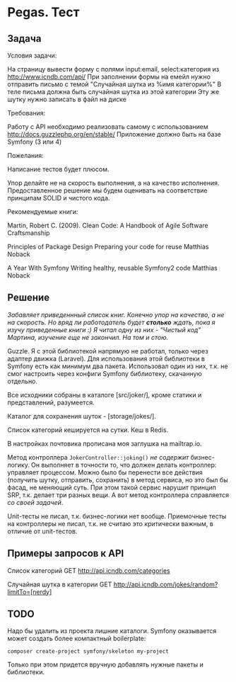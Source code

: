 # Pegas. Тест

## Задача

Условия задачи:

На страницу вывести форму с полями input:email, select:категория из <http://www.icndb.com/api/> При заполнении формы на емейл нужно отправить письмо с темой "Случайная шутка из %имя категории%"
В теле письма должна быть случайная шутка из этой категории Эту же шутку нужно записать в файл на диске

Требования:

Работу с API необходимо реализовать самому с использованием <http://docs.guzzlephp.org/en/stable/>
Приложение должно быть на базе Symfony (3 или 4)

Пожелания:

Написание тестов будет плюсом.

Упор делайте не на скорость выполнения, а на качество исполнения. Предоставленное решение мы будем оценивать на соответствие принципам SOLID и чистого кода.

Рекомендуемые книги:

Martin, Robert C. (2009). Clean Code: A Handbook of Agile Software Craftsmanship

Principles of Package Design
Preparing your code for reuse
Matthias Noback

A Year With Symfony
Writing healthy, reusable Symfony2 code
Matthias Noback

## Решение

_Забавляет приведеннный список книг. Конечно упор на качество, а не на скорость. Но вряд ли работодатель будет **столько** ждать, пока я изучу приведенные книги :) Я читал одну из них - "Чистый код" Мартина, изучение еще не закончил. На том и стою._

Guzzle. Я с этой библиотекой напрямую не работал, только через адаптер движка (Laravel). Для использования этой библиотеки в Symfony есть как минимум два пакета. Использовал один из них, т.к. не смог настроить через конфиги Symfony библиотеку, скачанную отдельно.

Все исходники собраны в каталоге \[src/joker/], кроме статики и представлений, разумеется.

Каталог для сохранения шуток - \[storage/jokes/].

Список категорий кешируется на сутки. Кеш в Redis.

В настройках почтовика прописана моя заглушка на mailtrap.io.

Метод контроллера `JokerController::joking()` _не содержит_ бизнес-логику. Он выполняет в точности то, что должен делать контроллер: управляет процессом. Можно было бы перенести все действия (получить шутку, отправить, сохранить) в метод сервиса, но это был бы фасад, не меняющий суть. При этом такой сервис нарушит принцип SRP, т.к. делает три разных вещи. А вот метод контроллера справляется _со своей задачей_.

Unit-тесты не писал, т.к. бизнес-логики нет вообще. Приемочные тесты на контроллеры не писал, т.к. не считаю это критически важным, в отличие от unit-тестов.

## Примеры запросов к API

Список категорий
GET <http://api.icndb.com/categories>

Случайная шутка в категории
GET <http://api.icndb.com/jokes/random?limitTo=[nerdy]>

## TODO

Надо бы удалить из проекта лишние каталоги. Symfony оказывается может создать более компактный boilerplate: 

```
composer create-project symfony/skeleton my-project
``` 

Только при этом придется вручную добавлять нужные пакеты и библиотеки.

